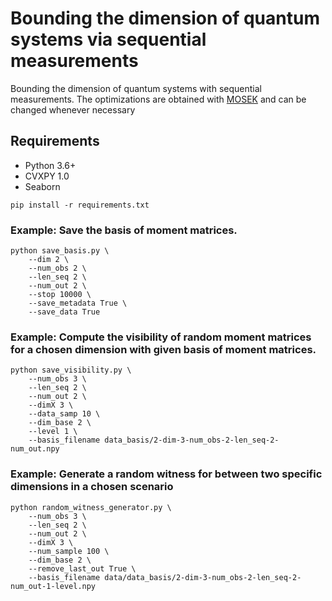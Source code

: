 # Bounding the dimension of quantum systems via sequential measurements

 Bounding the dimension of quantum systems with sequential measurements. The optimizations are obtained with [MOSEK](https://www.mosek.com/) and can be changed whenever necessary

 ## Requirements
 * Python 3.6+
 * CVXPY 1.0
 * Seaborn

 ```shell
 pip install -r requirements.txt
 ```

 ### Example: Save the basis of moment matrices.

 ```shell
 python save_basis.py \
     --dim 2 \
     --num_obs 2 \
     --len_seq 2 \
     --num_out 2 \
     --stop 10000 \
     --save_metadata True \
     --save_data True
 ```

 ### Example: Compute the visibility of random moment matrices for a chosen dimension with given basis of moment matrices.

 ```shell
 python save_visibility.py \
     --num_obs 3 \
     --len_seq 2 \
     --num_out 2 \
     --dimX 3 \
     --data_samp 10 \
     --dim_base 2 \
     --level 1 \
     --basis_filename data_basis/2-dim-3-num_obs-2-len_seq-2-num_out.npy
 ```

 ### Example: Generate a random witness for between two specific dimensions in a chosen scenario

 ```shell
 python random_witness_generator.py \
     --num_obs 3 \
     --len_seq 2 \
     --num_out 2 \
     --dimX 3 \
     --num_sample 100 \
     --dim_base 2 \
     --remove_last_out True \
     --basis_filename data/data_basis/2-dim-3-num_obs-2-len_seq-2-num_out-1-level.npy
 ```
